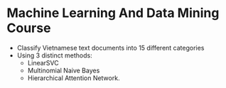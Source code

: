 # Machine Learning And Data Mining Course

- Classify Vietnamese text documents into 15 different categories
- Using 3 distinct methods:
  - LinearSVC
  - Multinomial Naive Bayes
  - Hierarchical Attention Network.
